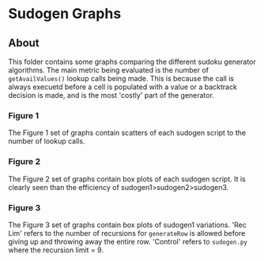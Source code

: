 # Sudogen Graphs

## About
This folder contains some graphs comparing the different sudoku generator algorithms.
The main metric being evaluated is the number of `getAvailValues()` lookup calls being made.
This is because the call is always execuetd before a cell is populated with a value or a backtrack decision is made, and is the most 'costly' part of the generator.

### Figure 1
The Figure 1 set of graphs contain scatters of each sudogen script to the number of lookup calls.

### Figure 2
The Figure 2 set of graphs contain box plots of each sudogen script.
It is clearly seen than the efficiency of sudogen1>sudogen2>sudogen3.  

### Figure 3
The Figure 3 set of graphs contain box plots of sudogen1 variations.
'Rec Lim' refers to the number of recursions for `generateRow` is allowed before giving up and throwing away the entire row.
'Control' refers to `sudogen.py` where the recursion limit = 9.
